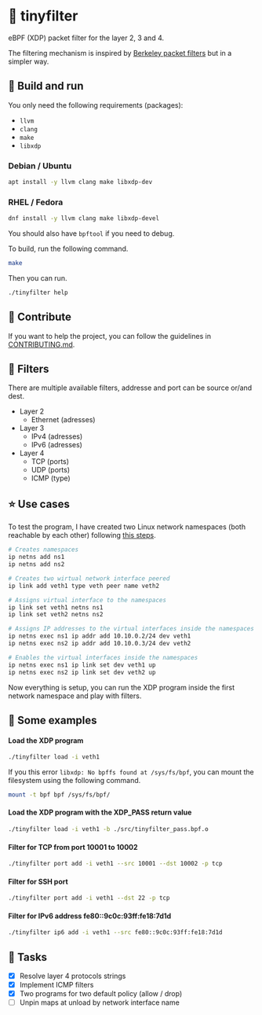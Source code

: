 # 🐝 tinyfilter

eBPF (XDP) packet filter for the layer 2, 3 and 4.


The filtering mechanism is inspired by [Berkeley packet filters](https://www.ibm.com/docs/en/qsip/7.4?topic=queries-berkeley-packet-filters) but in a simpler way.

## 📖 Build and run

You only need the following requirements (packages):
- `llvm`
- `clang`
- `make`
- `libxdp`

### Debian / Ubuntu

```bash
apt install -y llvm clang make libxdp-dev
```

### RHEL / Fedora

```bash
dnf install -y llvm clang make libxdp-devel
```

You should also have `bpftool` if you need to debug.

To build, run the following command.
```bash
make
```

Then you can run.
```bash
./tinyfilter help
```

## 🤝 Contribute

If you want to help the project, you can follow the guidelines in [CONTRIBUTING.md](./CONTRIBUTING.md).

## 📏 Filters

There are multiple available filters, addresse and port can be source or/and dest.

- Layer 2
  - Ethernet (adresses)
- Layer 3
  - IPv4 (adresses)
  - IPv6 (adresses)
- Layer 4
  - TCP (ports)
  - UDP (ports)
  - ICMP (type)

## ⭐ Use cases

To test the program, I have created two Linux network namespaces (both reachable by each other) following [this steps](https://medium.com/@technbd/creating-network-namespaces-in-linux-system-and-connecting-two-network-namespaces-using-virtual-6031d295f69b).

```bash
# Creates namespaces
ip netns add ns1
ip netns add ns2

# Creates two wirtual network interface peered
ip link add veth1 type veth peer name veth2

# Assigns virtual interface to the namespaces
ip link set veth1 netns ns1
ip link set veth2 netns ns2

# Assigns IP addresses to the virtual interfaces inside the namespaces
ip netns exec ns1 ip addr add 10.10.0.2/24 dev veth1
ip netns exec ns2 ip addr add 10.10.0.3/24 dev veth2

# Enables the virtual interfaces inside the namespaces
ip netns exec ns1 ip link set dev veth1 up
ip netns exec ns2 ip link set dev veth2 up
```

Now everything is setup, you can run the XDP program inside the first network namespace and play with filters.

## 📎 Some examples

#### Load the XDP program

```bash
./tinyfilter load -i veth1
```

If you this error `libxdp: No bpffs found at /sys/fs/bpf`, you can mount the filesystem using the following command.

```bash
mount -t bpf bpf /sys/fs/bpf/
```

#### Load the XDP program with the XDP_PASS return value

```bash
./tinyfilter load -i veth1 -b ./src/tinyfilter_pass.bpf.o
```

#### Filter for TCP from port 10001 to 10002

```bash
./tinyfilter port add -i veth1 --src 10001 --dst 10002 -p tcp
```

#### Filter for SSH port

```bash
./tinyfilter port add -i veth1 --dst 22 -p tcp
```

#### Filter for IPv6 address fe80::9c0c:93ff:fe18:7d1d

```bash
./tinyfilter ip6 add -i veth1 --src fe80::9c0c:93ff:fe18:7d1d
```

## 🎉 Tasks

- [x] Resolve layer 4 protocols strings
- [x] Implement ICMP filters
- [x] Two programs for two default policy (allow / drop)
- [ ] Unpin maps at unload by network interface name
